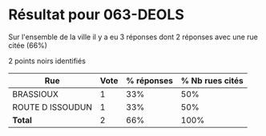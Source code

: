 # Résultat pour 063-DEOLS

Sur l'ensemble de la ville il y a eu 3 réponses dont 2 réponses avec une rue citée (66%)

2 points noirs identifiés

| Rue | Vote | % réponses | % Nb rues cités|
|-----|------|------------|----------------|
| BRASSIOUX | 1 | 33% | 50%|
| ROUTE D ISSOUDUN | 1 | 33% | 50%|
| **Total** | 2 | 66% | 100%|
